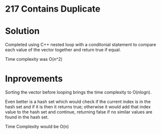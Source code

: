 # 217 Contains Duplicate 

# Solution 
Completed using C++ nested loop with a conditonial statement to compare each value of the vector together and return true if equal.

Time complexity was O(n^2)

# Inprovements
Sorting the vector before looping brings the time complexity to O(nlogn). 

Even better is a hash set which would check if the current index is in the hash set and if it is then it returns true; otherwise it would add that index value to the hash set and continue, returning false if no similar values are found in the hash set. 

Time Complexity would be O(n)
